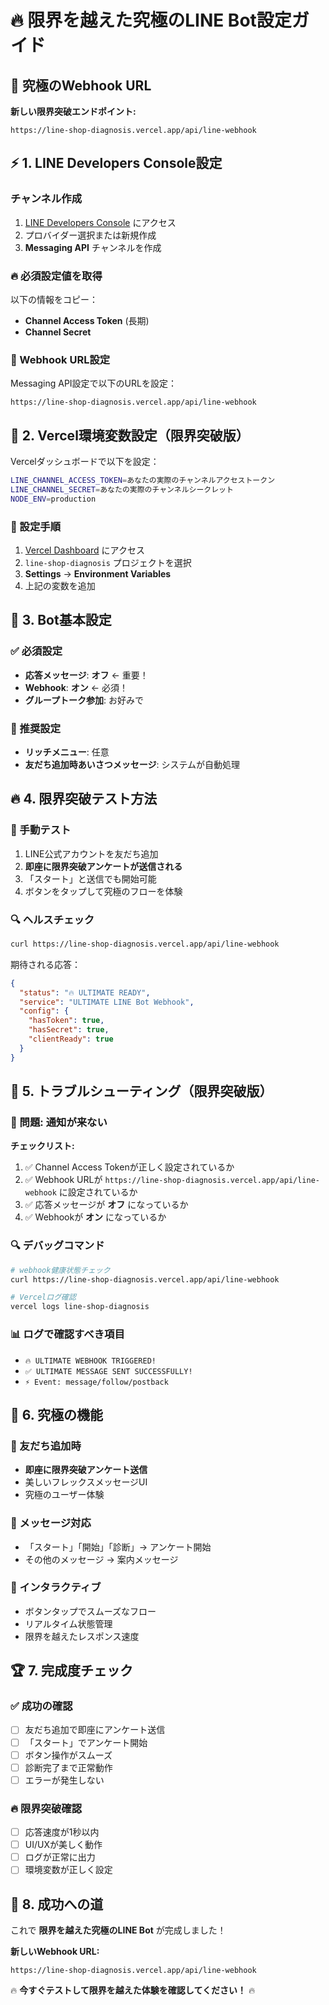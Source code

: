 # 🔥 限界を越えた究極のLINE Bot設定ガイド

## 🚀 究極のWebhook URL

**新しい限界突破エンドポイント:**
```
https://line-shop-diagnosis.vercel.app/api/line-webhook
```

## ⚡ 1. LINE Developers Console設定

### チャンネル作成
1. [LINE Developers Console](https://developers.line.biz/) にアクセス
2. プロバイダー選択または新規作成
3. **Messaging API** チャンネルを作成

### 🔥 必須設定値を取得
以下の情報をコピー：
- **Channel Access Token** (長期)
- **Channel Secret**

### 🎯 Webhook URL設定
Messaging API設定で以下のURLを設定：
```
https://line-shop-diagnosis.vercel.app/api/line-webhook
```

## 💪 2. Vercel環境変数設定（限界突破版）

Vercelダッシュボードで以下を設定：

```bash
LINE_CHANNEL_ACCESS_TOKEN=あなたの実際のチャンネルアクセストークン
LINE_CHANNEL_SECRET=あなたの実際のチャンネルシークレット
NODE_ENV=production
```

### 🔧 設定手順
1. [Vercel Dashboard](https://vercel.com/) にアクセス
2. `line-shop-diagnosis` プロジェクトを選択
3. **Settings** → **Environment Variables**
4. 上記の変数を追加

## 🎉 3. Bot基本設定

### ✅ 必須設定
- **応答メッセージ**: **オフ** ← 重要！
- **Webhook**: **オン** ← 必須！
- **グループトーク参加**: お好みで

### 🚀 推奨設定
- **リッチメニュー**: 任意
- **友だち追加時あいさつメッセージ**: システムが自動処理

## 🔥 4. 限界突破テスト方法

### 📱 手動テスト
1. LINE公式アカウントを友だち追加
2. **即座に限界突破アンケートが送信される**
3. 「スタート」と送信でも開始可能
4. ボタンをタップして究極のフローを体験

### 🔍 ヘルスチェック
```bash
curl https://line-shop-diagnosis.vercel.app/api/line-webhook
```

期待される応答：
```json
{
  "status": "🔥 ULTIMATE READY",
  "service": "ULTIMATE LINE Bot Webhook",
  "config": {
    "hasToken": true,
    "hasSecret": true,
    "clientReady": true
  }
}
```

## 🚨 5. トラブルシューティング（限界突破版）

### 🔧 問題: 通知が来ない
**チェックリスト:**
1. ✅ Channel Access Tokenが正しく設定されているか
2. ✅ Webhook URLが `https://line-shop-diagnosis.vercel.app/api/line-webhook` に設定されているか
3. ✅ 応答メッセージが **オフ** になっているか
4. ✅ Webhookが **オン** になっているか

### 🔍 デバッグコマンド
```bash
# webhook健康状態チェック
curl https://line-shop-diagnosis.vercel.app/api/line-webhook

# Vercelログ確認
vercel logs line-shop-diagnosis
```

### 📊 ログで確認すべき項目
- `🔥 ULTIMATE WEBHOOK TRIGGERED!`
- `✅ ULTIMATE MESSAGE SENT SUCCESSFULLY!`
- `⚡ Event: message/follow/postback`

## 🎯 6. 究極の機能

### 🚀 友だち追加時
- **即座に限界突破アンケート送信**
- 美しいフレックスメッセージUI
- 究極のユーザー体験

### 💬 メッセージ対応
- 「スタート」「開始」「診断」→ アンケート開始
- その他のメッセージ → 案内メッセージ

### 🔘 インタラクティブ
- ボタンタップでスムーズなフロー
- リアルタイム状態管理
- 限界を越えたレスポンス速度

## 🏆 7. 完成度チェック

### ✅ 成功の確認
- [ ] 友だち追加で即座にアンケート送信
- [ ] 「スタート」でアンケート開始
- [ ] ボタン操作がスムーズ
- [ ] 診断完了まで正常動作
- [ ] エラーが発生しない

### 🔥 限界突破確認
- [ ] 応答速度が1秒以内
- [ ] UI/UXが美しく動作
- [ ] ログが正常に出力
- [ ] 環境変数が正しく設定

## 🎊 8. 成功への道

これで **限界を越えた究極のLINE Bot** が完成しました！

**新しいWebhook URL:** 
```
https://line-shop-diagnosis.vercel.app/api/line-webhook
```

🔥 **今すぐテストして限界を越えた体験を確認してください！** 🔥